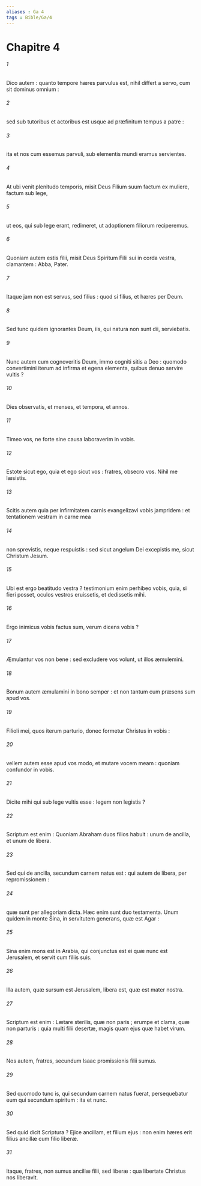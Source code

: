 ```yaml
---
aliases : Ga 4
tags : Bible/Ga/4
---
```


# Chapitre 4

###### 1
Dico autem : quanto tempore hæres parvulus est, nihil differt a servo, cum sit dominus omnium :
###### 2
sed sub tutoribus et actoribus est usque ad præfinitum tempus a patre :
###### 3
ita et nos cum essemus parvuli, sub elementis mundi eramus servientes.
###### 4
At ubi venit plenitudo temporis, misit Deus Filium suum factum ex muliere, factum sub lege,
###### 5
ut eos, qui sub lege erant, redimeret, ut adoptionem filiorum reciperemus.
###### 6
Quoniam autem estis filii, misit Deus Spiritum Filii sui in corda vestra, clamantem : Abba, Pater.
###### 7
Itaque jam non est servus, sed filius : quod si filius, et hæres per Deum.
###### 8
Sed tunc quidem ignorantes Deum, iis, qui natura non sunt dii, serviebatis.
###### 9
Nunc autem cum cognoveritis Deum, immo cogniti sitis a Deo : quomodo convertimini iterum ad infirma et egena elementa, quibus denuo servire vultis ?
###### 10
Dies observatis, et menses, et tempora, et annos.
###### 11
Timeo vos, ne forte sine causa laboraverim in vobis.
###### 12
Estote sicut ego, quia et ego sicut vos : fratres, obsecro vos. Nihil me læsistis.
###### 13
Scitis autem quia per infirmitatem carnis evangelizavi vobis jampridem : et tentationem vestram in carne mea
###### 14
non sprevistis, neque respuistis : sed sicut angelum Dei excepistis me, sicut Christum Jesum.
###### 15
Ubi est ergo beatitudo vestra ? testimonium enim perhibeo vobis, quia, si fieri posset, oculos vestros eruissetis, et dedissetis mihi.
###### 16
Ergo inimicus vobis factus sum, verum dicens vobis ?
###### 17
Æmulantur vos non bene : sed excludere vos volunt, ut illos æmulemini.
###### 18
Bonum autem æmulamini in bono semper : et non tantum cum præsens sum apud vos.
###### 19
Filioli mei, quos iterum parturio, donec formetur Christus in vobis :
###### 20
vellem autem esse apud vos modo, et mutare vocem meam : quoniam confundor in vobis.
###### 21
Dicite mihi qui sub lege vultis esse : legem non legistis ?
###### 22
Scriptum est enim : Quoniam Abraham duos filios habuit : unum de ancilla, et unum de libera.
###### 23
Sed qui de ancilla, secundum carnem natus est : qui autem de libera, per repromissionem :
###### 24
quæ sunt per allegoriam dicta. Hæc enim sunt duo testamenta. Unum quidem in monte Sina, in servitutem generans, quæ est Agar :
###### 25
Sina enim mons est in Arabia, qui conjunctus est ei quæ nunc est Jerusalem, et servit cum filiis suis.
###### 26
Illa autem, quæ sursum est Jerusalem, libera est, quæ est mater nostra.
###### 27
Scriptum est enim : Lætare sterilis, quæ non paris ; erumpe et clama, quæ non parturis : quia multi filii desertæ, magis quam ejus quæ habet virum.
###### 28
Nos autem, fratres, secundum Isaac promissionis filii sumus.
###### 29
Sed quomodo tunc is, qui secundum carnem natus fuerat, persequebatur eum qui secundum spiritum : ita et nunc.
###### 30
Sed quid dicit Scriptura ? Ejice ancillam, et filium ejus : non enim hæres erit filius ancillæ cum filio liberæ.
###### 31
Itaque, fratres, non sumus ancillæ filii, sed liberæ : qua libertate Christus nos liberavit.
